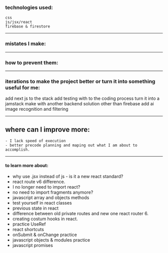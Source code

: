 ### technologies used:
	css
	js/jsx/react
	firebase & firestore 

------
### mistates I make:

---
### how to prevent them:
----
### iterations to make the project better or turn it into something useful for me:
add next js to the stack
add testing with to the coding process
turn it into a jamstack 
make with another backend solution other than firebase
add ai image recognition and filtering

----------
## where can I improve more:
	- I lack speed of execution
	- better precode planning and maping out what I am about to accomplish.
-----
#### to learn more about:
- why use .jsx instead of js - is it a new react standard?
- react route v6 difference.
- I no longer need to import react?
- no need to import fragments anymore?
- javascript array and objects methods
- test yourself in react classes
- previous state in react
- difference between old private routes and new one react router 6.
- creating costum hooks in react.
- practice UseRef
- react shortcuts
- onSubmit & onChange practice 
- javascript objects & modules practice
- javascript promises